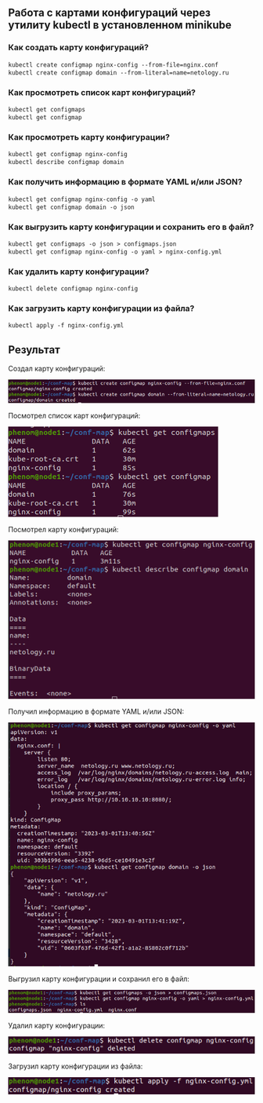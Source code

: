 ## Работа с картами конфигураций через утилиту kubectl в установленном minikube

### Как создать карту конфигураций?

```
kubectl create configmap nginx-config --from-file=nginx.conf
kubectl create configmap domain --from-literal=name=netology.ru
```

### Как просмотреть список карт конфигураций?

```
kubectl get configmaps
kubectl get configmap
```

### Как просмотреть карту конфигурации?

```
kubectl get configmap nginx-config
kubectl describe configmap domain
```

### Как получить информацию в формате YAML и/или JSON?

```
kubectl get configmap nginx-config -o yaml
kubectl get configmap domain -o json
```

### Как выгрузить карту конфигурации и сохранить его в файл?

```
kubectl get configmaps -o json > configmaps.json
kubectl get configmap nginx-config -o yaml > nginx-config.yml
```

### Как удалить карту конфигурации?

```
kubectl delete configmap nginx-config
```

### Как загрузить карту конфигурации из файла?

```
kubectl apply -f nginx-config.yml
```

## Результат

Создал карту конфигураций:

![Screenshot](14.3-1-1.png)

Посмотрел список карт конфигураций:

![Screenshot](14.3-1-2.png)

Посмотрел карту конфигураций:

![Screenshot](14.3-1-3.png)

Получил информацию в формате YAML и/или JSON:

![Screenshot](14.3-1-4.png)

Выгрузил карту конфигурации и сохранил его в файл:

![Screenshot](14.3-1-5.png)

Удалил карту конфигурации:

![Screenshot](14.3-1-6.png)

Загрузил карту конфигурации из файла:

![Screenshot](14.3-1-7.png)